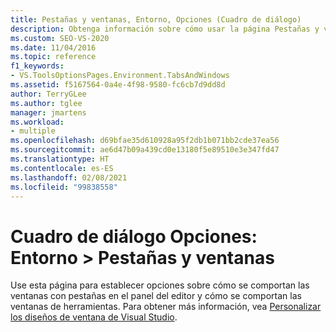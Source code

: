 ```yaml
---
title: Pestañas y ventanas, Entorno, Opciones (Cuadro de diálogo)
description: Obtenga información sobre cómo usar la página Pestañas y ventanas de la sección Entorno para establecer las opciones de comportamiento de las ventanas con pestañas en el panel del editor y cómo se comportan las ventanas de herramientas.
ms.custom: SEO-VS-2020
ms.date: 11/04/2016
ms.topic: reference
f1_keywords:
- VS.ToolsOptionsPages.Environment.TabsAndWindows
ms.assetid: f5167564-0a4e-4f98-9580-fc6cb7d9dd8d
author: TerryGLee
ms.author: tglee
manager: jmartens
ms.workload:
- multiple
ms.openlocfilehash: d69bfae35d610928a95f2db1b071bb2cde37ea56
ms.sourcegitcommit: ae6d47b09a439cd0e13180f5e89510e3e347fd47
ms.translationtype: HT
ms.contentlocale: es-ES
ms.lasthandoff: 02/08/2021
ms.locfileid: "99838558"
---
```

# <a name="options-dialog-box-environment--tabs-and-windows"></a>Cuadro de diálogo Opciones: Entorno \> Pestañas y ventanas

Use esta página para establecer opciones sobre cómo se comportan las ventanas con pestañas en el panel del editor y cómo se comportan las ventanas de herramientas. Para obtener más información, vea [Personalizar los diseños de ventana de Visual Studio](../../ide/customizing-window-layouts-in-visual-studio.md).